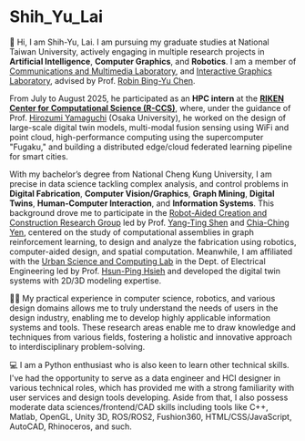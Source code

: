 # Shih_Yu_Lai

👋 Hi, I am Shih-Yu, Lai. I am pursuing my graduate studies at National Taiwan University, actively engaging in multiple research projects in **Artificial Intelligence**, **Computer Graphics**, and **Robotics**. I am a member of [Communications and Multimedia Laboratory](https://www.cmlab.csie.ntu.edu.tw/new_cml_website/index.php), and [Interactive Graphics Laboratory](http://graphics.im.ntu.edu.tw/index.html), advised by Prof. [Robin Bing-Yu Chen](https://scholar.google.com/citations?user=8UC5dY4AAAAJ&hl=en). 

From July to August 2025, he participated as an **HPC intern** at the **[RIKEN Center for Computational Science (R-CCS)](https://www.r-ccs.riken.jp/en/)**, where, under the guidance of Prof. [Hirozumi Yamaguchi]([https://scholar.google.com/citations?user=8UC5dY4AAAAJ&hl=en](https://scholar.google.com/citations?user=pUpK9hYAAAAJ&hl=ja)) (Osaka University), he worked on the design of large-scale digital twin models, multi-modal fusion sensing using WiFi and point cloud, high-performance computing using the supercomputer "Fugaku," and building a distributed edge/cloud federated learning pipeline for smart cities.

With my bachelor’s degree from National Cheng Kung University, I am precise in data science tackling complex analysis, and control problems in **Digital Fabrication**, **Computer Vision/Graphics**, **Graph Mining**, **Digital Twins**, **Human-Computer Interaction**, and **Information Systems**. This background drove me to participate in the [Robot-Aided Creation and Construction Research Group](https://rccn.dev/en/projects/) led by Prof. [Yang-Ting Shen](https://www.researchgate.net/profile/Yang-Ting-Shen) and [Chia-Ching Yen](https://researchoutput.ncku.edu.tw/en/persons/chia-ching-yen), centered on the study of computational assemblies in graph reinforcement learning, to design and analyze the fabrication using robotics, computer-aided design, and spatial computation. Meanwhile, I am affiliated with the [Urban Science and Computing Lab](https://hphsieh.github.io/nckuee/research.html) in the Dept. of Electrical Engineering led by Prof. [Hsun-Ping Hsieh](https://scholar.google.com/citations?user=f6SBzrAAAAAJ&hl=en) and developed the digital twin systems with  2D/3D modeling expertise. 

🧑‍🎨 My practical experience in computer science, robotics, and various design domains allows me to truly understand the needs of users in the design industry, enabling me to develop highly applicable information systems and tools. These research areas enable me to draw knowledge and techniques from various fields, fostering a holistic and innovative approach to interdisciplinary problem-solving.

💻 I am a Python enthusiast who is also keen to learn other technical skills. I've had the opportunity to serve as a data engineer and HCI designer in various technical roles, which has provided me with a strong familiarity with user services and design tools developing. Aside from that, I also possess moderate data sciences/frontend/CAD skills including tools like C++, Matlab, OpenGL, Unity 3D, ROS/ROS2, Fushion360, HTML/CSS/JavaScript, AutoCAD, Rhinoceros, and such.
